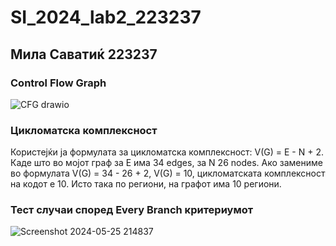 # SI_2024_lab2_223237
## Мила Саватиќ 223237
### Control Flow Graph
![CFG drawio](https://github.com/milasavatic/SI_2024_lab2_223237/assets/164552422/7301d3db-cde0-4184-ada7-b219d3915594)
### Цикломатска комплексност
Користејќи ја формулата за цикломатска комплексност: V(G) = E - N + 2. Каде што во мојот граф за E има 34 edges, за N 26 nodes. Ако замениме во формулата V(G) = 34 - 26 + 2, V(G) = 10, цикломатската комплексност на кодот е 10. Исто така по региони, на графот има 10 региони. 
### Тест случаи според Every Branch критериумот
![Screenshot 2024-05-25 214837](https://github.com/milasavatic/SI_2024_lab2_223237/assets/164552422/4e9367f2-8596-4af2-86b1-b6a9074038b2)
